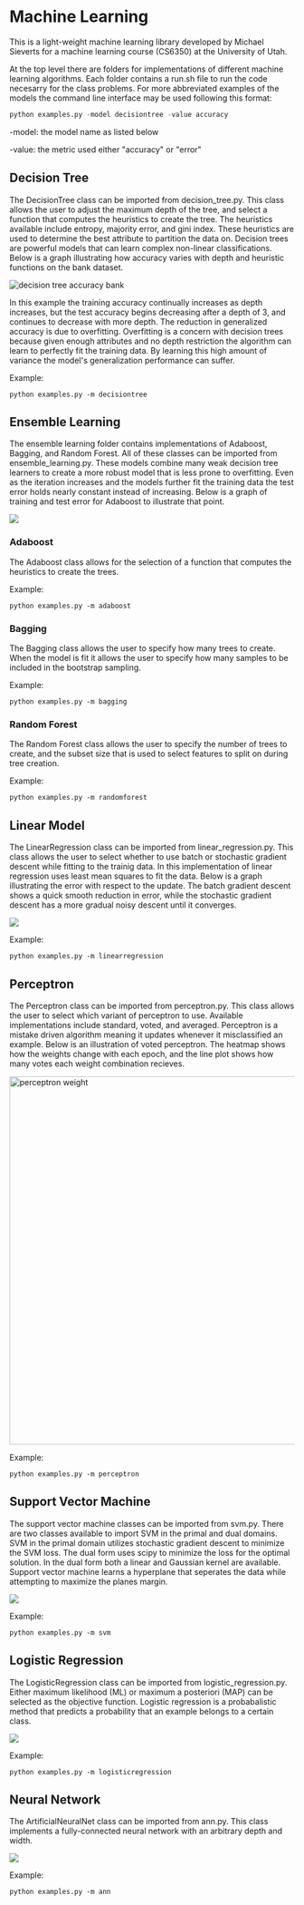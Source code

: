 # Machine Learning

This is a light-weight machine learning library developed by Michael Sieverts for a machine learning course (CS6350) at the University of Utah.

At the top level there are folders for implementations of different machine learning algorithms. Each folder contains a run.sh file to run the code necesarry for the class problems. For more abbreviated examples of the models the command line interface may be used following this format:

```python
python examples.py -model decisiontree -value accuracy
```
-model: the model name as listed below

-value: the metric used either "accuracy" or "error"

## Decision Tree

The DecisionTree class can be imported from decision_tree.py. This class allows the user to adjust the maximum depth of the tree, and select a function that computes the heuristics to create the tree. The heuristics available include entropy, majority error, and gini index. These heuristics are used to determine the best attribute to partition the data on. Decision trees are powerful models that can learn complex non-linear classifications. Below is a graph illustrating how accuracy varies with depth and heuristic functions on the bank dataset. 

![decision tree accuracy bank](plots/decisionTree_bank_accuracy.png)

In this example the training accuracy continually increases as depth increases, but the test accuracy begins decreasing after a depth of 3, and continues to decrease with more depth. The reduction in generalized accuracy is due to overfitting. Overfitting is a concern with decision trees because given enough attributes and no depth restriction the algorithm can learn to perfectly fit the training data. By learning this high amount of variance the model's generalization performance can suffer.

Example:
```
python examples.py -m decisiontree
```

## Ensemble Learning

The ensemble learning folder contains implementations of Adaboost, Bagging, and Random Forest. All of these classes can be imported from ensemble_learning.py. These models combine many weak decision tree learners to create a more robust model that is less prone to overfitting. Even as the iteration increases and the models further fit the training data the test error holds nearly constant instead of increasing. Below is a graph of training and test error for Adaboost to illustrate that point. 

![](plots/ensemble_Adaboost_error_grid.png)

### Adaboost

The Adaboost class allows for the selection of a function that computes the heuristics to create the trees.

Example:
```
python examples.py -m adaboost
```

### Bagging

The Bagging class allows the user to specify how many trees to create. When the model is fit it allows the user to specify how many samples to be included in the bootstrap sampling. 

Example:
```
python examples.py -m bagging
```

### Random Forest

The Random Forest class allows the user to specify the number of trees to create, and the subset size that is used to select features to split on during tree creation.

Example:
```
python examples.py -m randomforest
```

## Linear Model

The LinearRegression class can be imported from linear_regression.py. This class allows the user to select whether to use batch or stochastic gradient descent while fitting to the trainig data. In this implementation of linear regression uses least mean squares to fit the data. Below is a graph illustrating the error with respect to the update. The batch gradient descent shows a quick smooth reduction in error, while the stochastic gradient descent has a more gradual noisy descent until it converges. 

![](plots/linearRegression_error.png)

Example:
```
python examples.py -m linearregression
```

## Perceptron

The Perceptron class can be imported from perceptron.py. This class allows the user to select which variant of perceptron to use. Available implementations include standard, voted, and averaged. Perceptron is a mistake driven algorithm meaning it updates whenever it misclassified an example. Below is an illustration of voted perceptron. The heatmap shows how the weights change with each epoch, and the line plot shows how many votes each weight combination recieves. 

<img src=plots/perceptron_weight.png  alt="perceptron weight" width="650">

Example:
```
python examples.py -m perceptron
```

## Support Vector Machine

The support vector machine classes can be imported from svm.py. There are two classes available to import SVM in the primal and dual domains. SVM in the primal domain utilizes stochastic gradient descent to minimize the SVM loss. The dual form uses scipy to minimize the loss for the optimal solution. In the dual form both a linear and Gaussian kernel are available. Support vector machine learns a hyperplane that seperates the data while attempting to maximize the planes margin. 

![](plots/svm_weight.png)

Example:
```
python examples.py -m svm
```

## Logistic Regression

The LogisticRegression class can be imported from logistic_regression.py. Either maximum likelihood (ML) or maximum a posteriori (MAP) can be selected as the objective function. Logistic regression is a probabalistic method that predicts a probability that an example belongs to a certain class. 

![](plots/logisticRegression_loss.png)

Example:
```
python examples.py -m logisticregression
```

## Neural Network

The ArtificialNeuralNet class can be imported from ann.py. This class implements a fully-connected neural network with an arbitrary depth and width.

![](plots/nn_loss.png)

Example:
```
python examples.py -m ann
```
